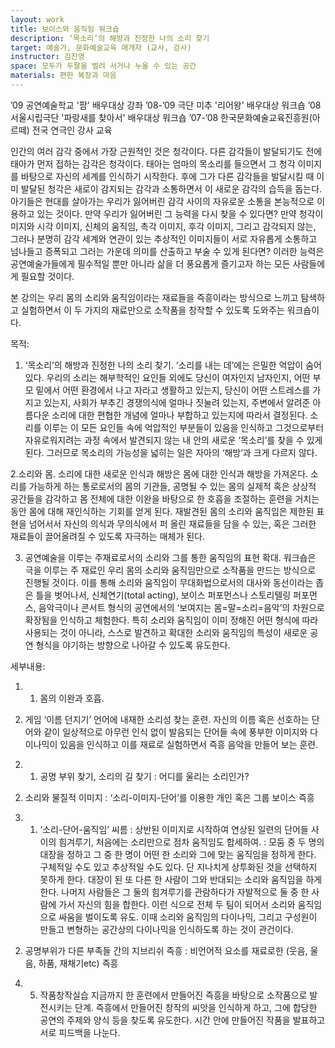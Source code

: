 ```yaml
---
layout: work
title: 보이스와 움직임 워크숍
description: ‘목소리’의 해방과 진정한 나의 소리 찾기
target: 예술가, 문화예술교육 매개자 (교사, 강사)
instructor: 김진영
space: 모두가 두팔을 벌려 서거나 누울 수 있는 공간
materials: 편한 복장과 마음
---
```


’09 공연예술학교 '팜' 배우대상 강좌
’08-’09 극단 미추 '리어왕' 배우대상 워크숍
’08 서울시립극단 '파랑새를 찾아서' 배우대상 워크숍
’07-’08 한국문화예술교육진흥원(아르떼) 전국 연극인 강사 교육

인간의 여러 감각 중에서 가장 근원적인 것은 청각이다. 다른 감각들이 발달되기도 전에 태아가 먼저 접하는 감각은 청각이다. 태아는 엄마의 목소리를 들으면서 그 청각 이미지를 바탕으로 자신의 세계를 인식하기 시작한다. 후에 그가 다른 감각들을 발달시킬 때 이미 발달된 청각은 새로이 감지되는 감각과 소통하면서 이 새로운 감각의 습득을 돕는다. 아기들은 현대를 살아가는 우리가 잃어버린 감각 사이의 자유로운 소통을 본능적으로 이용하고 있는 것이다. 만약 우리가 잃어버린 그 능력을 다시 찾을 수 있다면? 만약 청각이미지와 시각 이미지, 신체의 움직임, 촉각 이미지, 후각 이미지, 그리고 감각되지 않는, 그러나 분명히 감각 세계와 연관이 있는 추상적인 이미지들이 서로 자유롭게 소통하고 넘나들고 증폭되고 그러는 가운데 의미를 산출하고 부술 수 있게 된다면? 이러한 능력은 공연예술가들에게 필수적일 뿐만 아니라 삶을 더 풍요롭게 즐기고자 하는 모든 사람들에게 필요할 것이다.

본 강의는 우리 몸의 소리와 움직임이라는 재료들을 즉흥이라는 방식으로 느끼고 탐색하고 실험하면서 이 두 가지의 재료만으로 소작품을 창작할 수 있도록 도와주는 워크숍이다.


목적: 

1. ‘목소리’의 해방과 진정한 나의 소리 찾기.
‘소리를 내는 데’에는 은밀한 억압이 숨어있다. 우리의 소리는 해부학적인 요인들 외에도 당신이 여자인지 남자인지, 어떤 부모 밑에서 어떤 환경에서 나고 자라고 생활하고 있는지, 당신이 어떤 스트레스를 가지고 있는지, 사회가 부추긴 경쟁의식에 얼마나 짓눌려 있는지, 주변에서 알려준 아름다운 소리에 대한 편협한 개념에 얼마나 부합하고 있는지에 따라서 결정된다. 소리를 이루는 이 모든 요인들 속에 억압적인 부분들이 있음을 인식하고 그것으로부터 자유로워지려는 과정 속에서 발견되지 않는 내 안의 새로운 ‘목소리’를 찾을 수 있게 된다. 그러므로 목소리의 가능성을 넓히는 일은 자아의 ‘해방’과 크게 다르지 않다.

2.소리와 몸.
소리에 대한 새로운 인식과 해방은 몸에 대한 인식과 해방을 가져온다. 소리를 가능하게 하는 통로로서의 몸의 기관들, 공명될 수 있는 몸의 실제적 혹은 상상적 공간들을 감각하고 몸 전체에 대한 이완을 바탕으로 한 호흡을 조절하는 훈련을 거치는 동안 몸에 대해 재인식하는 기회를 얻게 된다. 재발견된 몸의 소리와 움직임은 제한된 표현을 넘어서서 자신의 의식과 무의식에서 퍼 올린 재료들을 담을 수 있는, 혹은 그러한 재료들이 끌어올려질 수 있도록 자극하는 매체가 된다.

3. 공연예술을 이루는 주재료로서의 소리와 그를 통한 움직임의 표현 확대.
워크숍은 극을 이루는 주 재료인 우리 몸의 소리와 움직임만으로 소작품을 만드는 방식으로 진행될 것이다. 이를 통해 소리와 움직임이 무대화법으로서의 대사와 동선이라는 좁은 틀을 벗어나서, 신체연기(total acting), 보이스 퍼포먼스나 스토리텔링 퍼포먼스, 음악극이나 콘서트 형식의 공연에서의 ‘보여지는 몸=말=소리=음악’의 차원으로 확장됨을 인식하고 체험한다. 특히 소리와 움직임이 이미 정해진 어떤 형식에 따라 사용되는 것이 아니라, 스스로 발견하고 확대한 소리와 움직임의 특성이 새로운 공연 형식을 야기하는 방향으로 나아갈 수 있도록 유도한다.


세부내용: 

1. 1) 몸의 이완과 호흡.
2) 게임 ‘이름 던지기’
언어에 내재한 소리성 찾는 훈련. 자신의 이름 혹은 선호하는 단어와 같이 일상적으로 아무런 인식 없이 발음되는 단어들 속에 풍부한 이미지와 다이나믹이 있음을 인식하고 이를 재료로 실험하면서 즉흥 음악을 만들어 보는 훈련.

2. 1) 공명 부위 찾기, 소리의 길 찾기 : 어디를 울리는 소리인가?
2) 소리와 물질적 이미지 : ‘소리-이미지-단어’를 이용한 개인 혹은 그룹 보이스 즉흥

3. 1) ‘소리-단어-움직임’ 씨름
: 상반된 이미지로 시작하여 연상된 일련의 단어들 사이의 힘겨루기, 처음에는 소리만으로 점차 움직임도 합세하여.
: 모둠 중 두 명의 대장을 정하고 그 중 한 명이 어떤 한 소리와 그에 맞는 움직임을 정하게 한다. 구체적일 수도 있고 추상적일 수도 있다. 단 지나치게 상투화된 것을 선택하지 못하게 한다.
대장이 된 또 다른 한 사람이 그와 반대되는 소리와 움직임을 하게 한다. 나머지 사람들은 그 둘의 힘겨루기를 관람하다가 자발적으로 둘 중 한 사람에 가서 자신의 힘을 합한다. 이런 식으로 전체 두 팀이 되어서 소리와 움직임으로 싸움을 벌이도록 유도. 이때 소리와 움직임의 다이나믹, 그리고 구성원이 만들고 변형하는 공간상의 다이나믹을 인식하도록 하는 것이 관건이다.
2) 공명부위가 다른 부족들 간의 지브리쉬 즉흥 : 비언어적 요소를 재료로한 (웃음, 울음, 하품, 재채기etc) 즉흥

4. 5. 작품창작실습
지금까지 한 훈련에서 만들어진 즉흥을 바탕으로 소작품으로 발전시키는 단계. 즉흥에서 만들어진 창작의 씨앗을 인식하게 하고, 그에 합당한 공연의 주제와 양식 등을 찾도록 유도한다. 시간 안에 만들어진 작품을 발표하고 서로 피드백을 나눈다.
